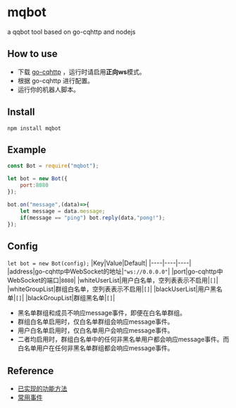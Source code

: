 # mqbot
a qqbot tool based on go-cqhttp and nodejs

## How to use
- 下载 [go-cqhttp](https://github.com/Mrs4s/go-cqhttp/releases) ，运行时请启用**正向ws**模式。
- 根据 go-cqhttp 进行配置。
- 运行你的机器人脚本。

## Install
`npm install mqbot`

## Example
```js
const Bot = require("mqbot");

let bot = new Bot({
    port:8080
});

bot.on("message",(data)=>{
    let message = data.message;
    if(message == "ping") bot.reply(data,"pong!");
});
```

## Config
`let bot = new Bot(config);`
|Key|Value|Default|
|----|----|----|
|address|go-cqhttp中WebSocket的地址|`"ws://0.0.0.0"`|
|port|go-cqhttp中WebSocket的端口|`8080`|
|whiteUserList|用户白名单，空列表表示不启用|`[]`|
|whiteGroupList|群组白名单，空列表表示不启用|`[]`|
|blackUserList|用户黑名单|`[]`|
|blackGroupList|群组黑名单|`[]`|

- 黑名单群组和成员不响应message事件，即便在白名单群组。
- 群组白名单启用时，仅白名单群组会响应message事件。
- 用户白名单启用时，仅白名单用户会响应message事件。
- 二者均启用时，群组白名单中的任何非黑名单用户都会响应message事件。而白名单用户在任何非黑名单群组都会响应message事件。

## Reference
- [已实现的功能方法](https://github.com/Muki-nb/mqbot/wiki/Bot-Function)
- [常用事件](https://github.com/Muki-nb/mqbot/wiki/Bot-Event)